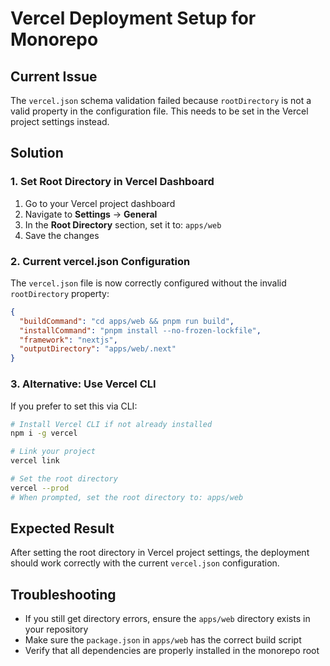 # Vercel Deployment Setup for Monorepo

## Current Issue
The `vercel.json` schema validation failed because `rootDirectory` is not a valid property in the configuration file. This needs to be set in the Vercel project settings instead.

## Solution

### 1. Set Root Directory in Vercel Dashboard
1. Go to your Vercel project dashboard
2. Navigate to **Settings** → **General**
3. In the **Root Directory** section, set it to: `apps/web`
4. Save the changes

### 2. Current vercel.json Configuration
The `vercel.json` file is now correctly configured without the invalid `rootDirectory` property:

```json
{
  "buildCommand": "cd apps/web && pnpm run build",
  "installCommand": "pnpm install --no-frozen-lockfile",
  "framework": "nextjs",
  "outputDirectory": "apps/web/.next"
}
```

### 3. Alternative: Use Vercel CLI
If you prefer to set this via CLI:

```bash
# Install Vercel CLI if not already installed
npm i -g vercel

# Link your project
vercel link

# Set the root directory
vercel --prod
# When prompted, set the root directory to: apps/web
```

## Expected Result
After setting the root directory in Vercel project settings, the deployment should work correctly with the current `vercel.json` configuration.

## Troubleshooting
- If you still get directory errors, ensure the `apps/web` directory exists in your repository
- Make sure the `package.json` in `apps/web` has the correct build script
- Verify that all dependencies are properly installed in the monorepo root
